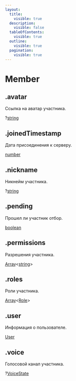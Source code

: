 ```yaml
---
layout:
  title:
    visible: true
  description:
    visible: false
  tableOfContents:
    visible: true
  outline:
    visible: true
  pagination:
    visible: true
---
```


# Member

## .avatar

Ссылка на аватар участника.

?[string](https://developer.mozilla.org/ru/docs/Web/JavaScript/Reference/Global\_Objects/String)

## .joinedTimestamp

Дата присоединения к серверу.

[number](https://developer.mozilla.org/ru/docs/Web/JavaScript/Reference/Global\_Objects/Number)

## .nickname

Никнейм участника.

?[string](https://developer.mozilla.org/ru/docs/Web/JavaScript/Reference/Global\_Objects/String)

## .pending

Прошел ли участник отбор.

[boolean](https://developer.mozilla.org/ru/docs/Web/JavaScript/Reference/Global\_Objects/Boolean)

## .permissions

Разрешения участника.

[Array](https://developer.mozilla.org/ru/docs/Web/JavaScript/Reference/Global\_Objects/Array)<[string](https://developer.mozilla.org/ru/docs/Web/JavaScript/Reference/Global\_Objects/String)>

## .roles

Роли участника.

[Array](https://developer.mozilla.org/ru/docs/Web/JavaScript/Reference/Global\_Objects/Array)<[Role](role.md)>

## .user

Информация о пользователе.

[User](user.md)

## .voice

Голосовой канал участника.

?[VoiceState](voicestate.md)
